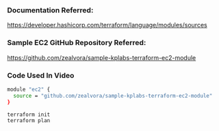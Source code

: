 ### Documentation Referred:

https://developer.hashicorp.com/terraform/language/modules/sources

### Sample EC2 GitHub Repository Referred:

https://github.com/zealvora/sample-kplabs-terraform-ec2-module

### Code Used In Video

```sh
module "ec2" {
  source = "github.com/zealvora/sample-kplabs-terraform-ec2-module"
}
```

```sh
terraform init
terraform plan
```
